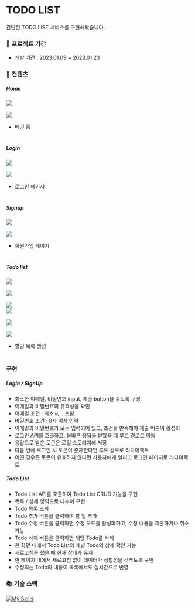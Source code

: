 # TODO LIST

간단한 TODO LIST 서비스를 구현해봤습니다.

### 📆 프로젝트 기간

<ul>
    <li>개발 기간 : 2023.01.09 ~ 2023.01.23</li>
</ul>
  
### 📖 컨텐츠

<div style="margin-bottom:40px;">
    <h5>Home</h5>
    <div style="display:grid; gap:16px;">
        <img src="/screenshot/lightMode/home.PNG">
        <img src="/screenshot/darkMode/home.PNG">
    </div>
    <div style="margin-top:8px;">
        <ul>
            <li>메인 홈</li>
        </ul>
    </div>
</div>

<div style="margin-bottom:40px;">
    <h5>Login</h5>
    <div style="display:grid; gap:16px;">
        <img src="/screenshot/lightMode/login.PNG">
        <img src="/screenshot/darkMode/login.PNG">
    </div>
    <div style="margin-top:8px;">
        <ul>
            <li>로그인 페이지</li>
        </ul>
    </div>
</div>

<div style="margin-bottom:40px;">
    <h5>Signup</h5>
    <div style="display:grid; gap:16px;">
        <img src="/screenshot/lightMode/signup.PNG">
        <img src="/screenshot/darkMode/signup.PNG">
    </div>
    <div style="margin-top:8px;">
        <ul>
            <li>회원가입 페이지</li>
        </ul>
    </div>
</div>

<div style="margin-bottom:40px;">
    <h5>Todo list</h5>
    <div style="display:grid; gap:16px;">
        <img src="/screenshot/lightMode/todo_list1.PNG">
        <img src="/screenshot/lightMode/todo_list2.PNG">
        <img src="/screenshot/lightMode/todo_list3.PNG">
    </div>
    <div style="display:grid; gap:16px;">
        <img src="/screenshot/darkMode/todo_list1.PNG">
        <img src="/screenshot/darkMode/todo_list2.PNG">
        <img src="/screenshot/darkMode/todo_list3.PNG">
    </div>
    <div style="margin-top:8px;">
        <ul>
            <li>할일 목록 생성</li>
        </ul>
    </div>
</div>

### 구현

##### Login / SignUp

- 최소한 이메일, 비밀번호 input, 제출 button을 갖도록 구성
- 이메일과 비밀번호의 유효성을 확인
- 이메일 조건 : 최소 `@`, `.` 포함
- 비밀번호 조건 : 8자 이상 입력
- 이메일과 비밀번호가 모두 입력되어 있고, 조건을 만족해야 제출 버튼이 활성화
- 로그인 API를 호출하고, 올바른 응답을 받았을 때 루트 경로로 이동
- 응답으로 받은 토큰은 로컬 스토리지에 저장
- 다음 번에 로그인 시 토큰이 존재한다면 루트 경로로 리다이렉트
- 어떤 경우든 토큰이 유효하지 않다면 사용자에게 알리고 로그인 페이지로 리다이렉트

##### Todo List

- Todo List API를 호출하여 Todo List CRUD 기능을 구현
- 목록 / 상세 영역으로 나누어 구현
- Todo 목록 조회
- Todo 추가 버튼을 클릭하여 할 일 추가
- Todo 수정 버튼을 클릭하면 수정 모드를 활성화하고, 수정 내용을 제출하거나 취소 가능
- Todo 삭제 버튼을 클릭하면 해당 Todo를 삭제
- 한 화면 내에서 Todo List와 개별 Todo의 상세 확인 가능
- 새로고침을 했을 때 현재 상태가 유지
- 한 페이지 내에서 새로고침 없이 데이터가 정합성을 갖추도록 구현
- 수정되는 Todo의 내용이 목록에서도 실시간으로 반영

### 📚 기술 스택

[![My Skills](https://skillicons.dev/icons?i=html,css,js,react,nextjs,emotion,sass&perline=5)](https://skillicons.dev)
